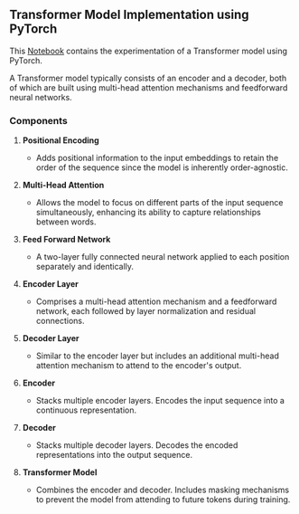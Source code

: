 ## Transformer Model Implementation using PyTorch

This [Notebook](./Transformer_In_PyTorch.ipynb) contains the experimentation of a Transformer model using PyTorch.

A Transformer model typically consists of an encoder and a decoder, both of which are built using multi-head attention mechanisms and feedforward neural networks.

### Components

1. **Positional Encoding**

   - Adds positional information to the input embeddings to retain the order of the sequence since the model is inherently order-agnostic.

2. **Multi-Head Attention**

   - Allows the model to focus on different parts of the input sequence simultaneously, enhancing its ability to capture relationships between words.

3. **Feed Forward Network**

   - A two-layer fully connected neural network applied to each position separately and identically.

4. **Encoder Layer**

   - Comprises a multi-head attention mechanism and a feedforward network, each followed by layer normalization and residual connections.

5. **Decoder Layer**

   - Similar to the encoder layer but includes an additional multi-head attention mechanism to attend to the encoder's output.

6. **Encoder**

   - Stacks multiple encoder layers. Encodes the input sequence into a continuous representation.

7. **Decoder**

   - Stacks multiple decoder layers. Decodes the encoded representations into the output sequence.

8. **Transformer Model**
   - Combines the encoder and decoder. Includes masking mechanisms to prevent the model from attending to future tokens during training.
